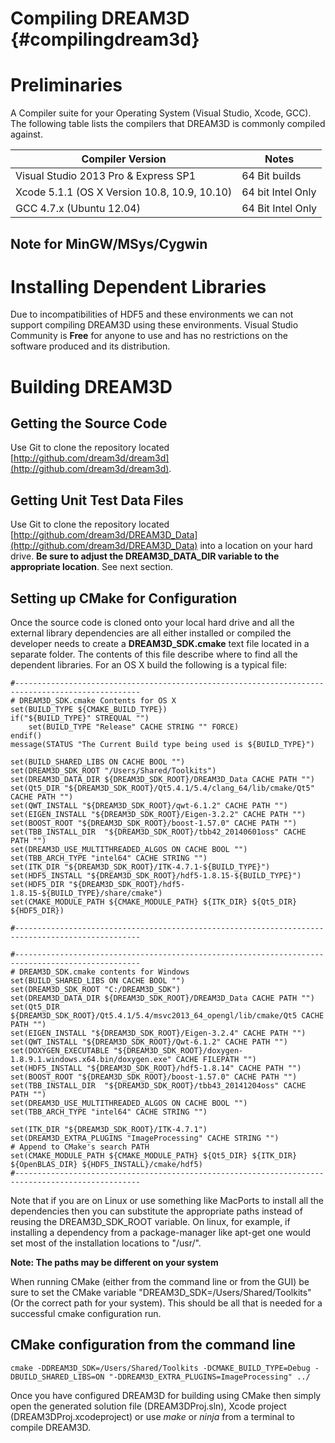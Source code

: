Compiling DREAM3D {#compilingdream3d}
========

# Preliminaries #

A Compiler suite for your Operating System (Visual Studio, Xcode, GCC). The following table lists the compilers that DREAM3D is commonly compiled against.

| Compiler Version | Notes |  
|  ------	| ------	|  
| Visual Studio 2013 Pro & Express SP1 | 64 Bit builds |  
| Xcode 5.1.1 (OS X Version 10.8, 10.9, 10.10) | 64 bit Intel Only |  
| GCC 4.7.x (Ubuntu 12.04) | 64 Bit Intel Only |  

## Note for MinGW/MSys/Cygwin ##

# Installing Dependent Libraries ##



Due to incompatibilities of HDF5 and these environments we can not support compiling DREAM3D using these environments. Visual Studio Community is **Free** for anyone to use and has no restrictions on the software produced and its distribution.


# Building DREAM3D #

## Getting the Source Code ##

Use Git to clone the repository located [http://github.com/dream3d/dream3d](http://github.com/dream3d/dream3d).

## Getting Unit Test Data Files ##

Use Git to clone the repository located [http://github.com/dream3d/DREAM3D_Data](http://github.com/dream3d/DREAM3D_Data) into a location on your hard drive. **Be sure to adjust the DREAM3D_DATA_DIR variable to the appropriate location**. See next section.

## Setting up CMake for Configuration ##

Once the source code is cloned onto your local hard drive and all the external library dependencies are all either installed or compiled the developer needs to create a **DREAM3D_SDK.cmake** text file located in a separate folder. The contents of this file describe where to find all the dependent libraries. For an OS X build the following is a typical file:

	#--------------------------------------------------------------------------------------------------
	# DREAM3D_SDK.cmake Contents for OS X
	set(BUILD_TYPE ${CMAKE_BUILD_TYPE})
	if("${BUILD_TYPE}" STREQUAL "")
	    set(BUILD_TYPE "Release" CACHE STRING "" FORCE)
	endif()
	message(STATUS "The Current Build type being used is ${BUILD_TYPE}")

	set(BUILD_SHARED_LIBS ON CACHE BOOL "")
	set(DREAM3D_SDK_ROOT "/Users/Shared/Toolkits")
	set(DREAM3D_DATA_DIR ${DREAM3D_SDK_ROOT}/DREAM3D_Data CACHE PATH "")
	set(Qt5_DIR "${DREAM3D_SDK_ROOT}/Qt5.4.1/5.4/clang_64/lib/cmake/Qt5" CACHE PATH "")
	set(QWT_INSTALL "${DREAM3D_SDK_ROOT}/qwt-6.1.2" CACHE PATH "")
	set(EIGEN_INSTALL "${DREAM3D_SDK_ROOT}/Eigen-3.2.2" CACHE PATH "")
	set(BOOST_ROOT "${DREAM3D_SDK_ROOT}/boost-1.57.0" CACHE PATH "")
	set(TBB_INSTALL_DIR  "${DREAM3D_SDK_ROOT}/tbb42_20140601oss" CACHE PATH "")
	set(DREAM3D_USE_MULTITHREADED_ALGOS ON CACHE BOOL "")
	set(TBB_ARCH_TYPE "intel64" CACHE STRING "")
	set(ITK_DIR "${DREAM3D_SDK_ROOT}/ITK-4.7.1-${BUILD_TYPE}")
	set(HDF5_INSTALL "${DREAM3D_SDK_ROOT}/hdf5-1.8.15-${BUILD_TYPE}")
	set(HDF5_DIR "${DREAM3D_SDK_ROOT}/hdf5-1.8.15-${BUILD_TYPE}/share/cmake")
	set(CMAKE_MODULE_PATH ${CMAKE_MODULE_PATH} ${ITK_DIR} ${Qt5_DIR} ${HDF5_DIR})

	#--------------------------------------------------------------------------------------------------

	#--------------------------------------------------------------------------------------------------
	# DREAM3D_SDK.cmake contents for Windows
	set(BUILD_SHARED_LIBS ON CACHE BOOL "")
	set(DREAM3D_SDK_ROOT "C:/DREAM3D_SDK")
	set(DREAM3D_DATA_DIR ${DREAM3D_SDK_ROOT}/DREAM3D_Data CACHE PATH "")
	set(Qt5_DIR ${DREAM3D_SDK_ROOT}/Qt5.4.1/5.4/msvc2013_64_opengl/lib/cmake/Qt5 CACHE PATH "")
	set(EIGEN_INSTALL "${DREAM3D_SDK_ROOT}/Eigen-3.2.4" CACHE PATH "")
	set(QWT_INSTALL "${DREAM3D_SDK_ROOT}/Qwt-6.1.2" CACHE PATH "")
	set(DOXYGEN_EXECUTABLE "${DREAM3D_SDK_ROOT}/doxygen-1.8.9.1.windows.x64.bin/doxygen.exe" CACHE FILEPATH "")
	set(HDF5_INSTALL "${DREAM3D_SDK_ROOT}/hdf5-1.8.14" CACHE PATH "")
	set(BOOST_ROOT "${DREAM3D_SDK_ROOT}/boost-1.57.0" CACHE PATH "")
	set(TBB_INSTALL_DIR  "${DREAM3D_SDK_ROOT}/tbb43_20141204oss" CACHE PATH "")
	set(DREAM3D_USE_MULTITHREADED_ALGOS ON CACHE BOOL "")
	set(TBB_ARCH_TYPE "intel64" CACHE STRING "")

	set(ITK_DIR "${DREAM3D_SDK_ROOT}/ITK-4.7.1")
	set(DREAM3D_EXTRA_PLUGINS "ImageProcessing" CACHE STRING "")
	# Append to CMake's search PATH
	set(CMAKE_MODULE_PATH ${CMAKE_MODULE_PATH} ${Qt5_DIR} ${ITK_DIR} ${OpenBLAS_DIR} ${HDF5_INSTALL}/cmake/hdf5)
	#--------------------------------------------------------------------------------------------------


Note that if you are on Linux or use something like MacPorts to install all the dependencies then you can substitute the appropriate paths instead of reusing the DREAM3D_SDK_ROOT variable. On linux, for example, if installing a dependency from a package-manager like apt-get one would set most of the installation locations to "/usr/". 

**Note: The paths may be different on your system**

When running CMake (either from the command line or from the GUI) be sure to set the CMake variable "DREAM3D_SDK=/Users/Shared/Toolkits" (Or the correct path for your system). This should be all that is needed for a successful cmake configuration run.

## CMake configuration from the command line ##

	cmake -DDREAM3D_SDK=/Users/Shared/Toolkits -DCMAKE_BUILD_TYPE=Debug -DBUILD_SHARED_LIBS=ON "-DDREAM3D_EXTRA_PLUGINS=ImageProcessing" ../


Once you have configured DREAM3D for building using CMake then simply open the generated solution file (DREAM3DProj.sln), Xcode project (DREAM3DProj.xcodeproject) or use _make_ or _ninja_ from a terminal to compile DREAM3D.

